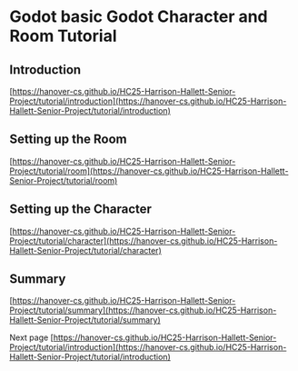 # Godot basic Godot Character and Room Tutorial

## Introduction
[https://hanover-cs.github.io/HC25-Harrison-Hallett-Senior-Project/tutorial/introduction](https://hanover-cs.github.io/HC25-Harrison-Hallett-Senior-Project/tutorial/introduction)

## Setting up the Room
[https://hanover-cs.github.io/HC25-Harrison-Hallett-Senior-Project/tutorial/room](https://hanover-cs.github.io/HC25-Harrison-Hallett-Senior-Project/tutorial/room)

## Setting up the Character
[https://hanover-cs.github.io/HC25-Harrison-Hallett-Senior-Project/tutorial/character](https://hanover-cs.github.io/HC25-Harrison-Hallett-Senior-Project/tutorial/character)

## Summary
[https://hanover-cs.github.io/HC25-Harrison-Hallett-Senior-Project/tutorial/summary](https://hanover-cs.github.io/HC25-Harrison-Hallett-Senior-Project/tutorial/summary)


Next page [https://hanover-cs.github.io/HC25-Harrison-Hallett-Senior-Project/tutorial/introduction](https://hanover-cs.github.io/HC25-Harrison-Hallett-Senior-Project/tutorial/introduction)

